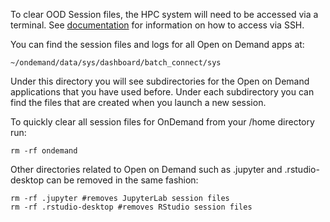 To clear OOD Session files, the HPC system will need to be accessed via a terminal. See [documentation](/userinfo/hpc/login/) for information on how to access via SSH. 

You can find the session files and logs for all Open on Demand apps at:

```
~/ondemand/data/sys/dashboard/batch_connect/sys
```
Under this directory you will see subdirectories for the Open on Demand applications that you have used before. Under each subdirectory you can find the files that are created when you launch a new session. 

To quickly clear all session files for OnDemand from your /home directory run:

```
rm -rf ondemand
```

Other directories related to Open on Demand such as .jupyter and .rstudio-desktop can be removed in the same fashion:
```
rm -rf .jupyter #removes JupyterLab session files
rm -rf .rstudio-desktop #removes RStudio session files
```
